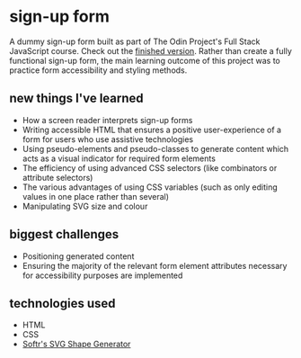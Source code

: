 # sign-up form

A dummy sign-up form built as part of The Odin Project's Full Stack JavaScript course. Check out the [finished version](). Rather than create a fully functional sign-up form, the main learning outcome of this project was to practice form accessibility and styling methods.

## new things I've learned

- How a screen reader interprets sign-up forms
- Writing accessible HTML that ensures a positive user-experience of a form for users who use assistive technologies
- Using pseudo-elements and pseudo-classes to generate content which acts as a visual indicator for required form elements
- The efficiency of using advanced CSS selectors (like combinators or attribute selectors)
- The various advantages of using CSS variables (such as only editing values in one place rather than several)
- Manipulating SVG size and colour

## biggest challenges

- Positioning generated content
- Ensuring the majority of the relevant form element attributes necessary for accessibility purposes are implemented

## technologies used

- HTML
- CSS
- [Softr's SVG Shape Generator](https://www.softr.io/tools/svg-shape-generator)